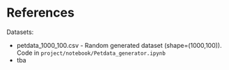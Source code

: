 # References

Datasets:

* petdata_1000_100.csv - Random generated dataset (shape=(1000,100)). Code in `project/notebook/Petdata_generator.ipynb`
* tba
